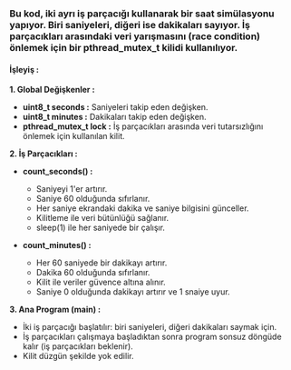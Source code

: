 ### Bu kod, iki ayrı iş parçacığı kullanarak bir saat simülasyonu yapıyor. Biri saniyeleri, diğeri ise dakikaları sayıyor. İş parçacıkları arasındaki veri yarışmasını (race condition) önlemek için bir pthread_mutex_t kilidi kullanılıyor.

#### İşleyiş : 
**1. Global Değişkenler :**
  * **uint8_t seconds :** Saniyeleri takip eden değişken.
  * **uint8_t minutes :** Dakikaları takip eden değişken.
  * **pthread_mutex_t lock :** İş parçacıkları arasında veri tutarsızlığını önlemek için kullanılan kilit.

**2. İş Parçacıkları :**
  * **count_seconds() :**
    * Saniyeyi 1'er artırır.
    * Saniye 60 olduğunda sıfırlanır.
    * Her saniye ekrandaki dakika ve saniye bilgisini günceller.
    * Kilitleme ile veri bütünlüğü sağlanır.
    * sleep(1) ile her saniyede bir çalışır.

  * **count_minutes() :**
    * Her 60 saniyede bir dakikayı artırır.
    * Dakika 60 olduğunda sıfırlanır.
    * Kilit ile veriler güvence altına alınır.
    * Saniye 0 olduğunda dakikayı artırır ve 1 snaiye uyur.

**3. Ana Program (main) :**
  * İki iş parçacığı başlatılır: biri saniyeleri, diğeri dakikaları saymak için.
  * İş parçacıkları çalışmaya başladıktan sonra program sonsuz döngüde kalır (iş parçacıkları beklenir).
  * Kilit düzgün şekilde yok edilir.
















